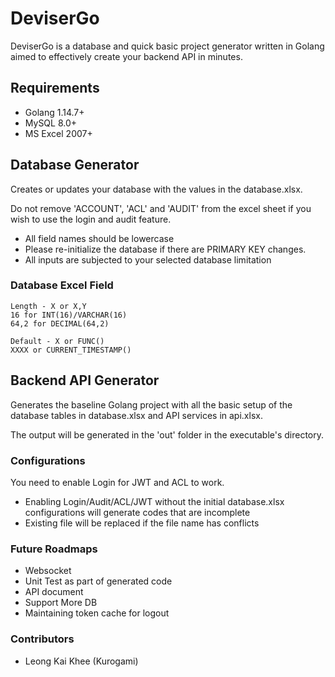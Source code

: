 # DeviserGo

DeviserGo is a database and quick basic project generator written in Golang aimed to effectively create your backend API in minutes.

## Requirements

- Golang 1.14.7+
- MySQL 8.0+
- MS Excel 2007+

## Database Generator

Creates or updates your database with the values in the database.xlsx.

Do not remove 'ACCOUNT', 'ACL' and 'AUDIT' from the excel sheet if you wish to use the login and audit feature.

- All field names should be lowercase
- Please re-initialize the database if there are PRIMARY KEY changes.
- All inputs are subjected to your selected database limitation

### Database Excel Field
```
Length - X or X,Y
16 for INT(16)/VARCHAR(16)
64,2 for DECIMAL(64,2)
```
```
Default - X or FUNC()
XXXX or CURRENT_TIMESTAMP()
```

## Backend API Generator

Generates the baseline Golang project with all the basic setup of the database tables in database.xlsx and API services in api.xlsx.

The output will be generated in the 'out' folder in the executable's directory.

### Configurations

You need to enable Login for JWT and ACL to work.

- Enabling Login/Audit/ACL/JWT without the initial database.xlsx configurations will generate codes that are incomplete
- Existing file will be replaced if the file name has conflicts

### Future Roadmaps

- Websocket
- Unit Test as part of generated code
- API document
- Support More DB
- Maintaining token cache for logout

### Contributors

-   Leong Kai Khee (Kurogami)
